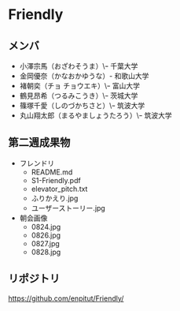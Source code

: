 # Friendly

## メンバ

* 小澤宗馬（おざわそうま）\ｰ 千葉大学
* 金岡優奈（かなおかゆうな）\- 和歌山大学
* 褚朝奕（チョ チョウエキ）\ｰ 富山大学
* 鶴見昂希（つるみこうき）\ｰ 茨城大学
* 篠塚千愛（しのづかちさと）\ｰ 筑波大学
* 丸山翔太郎（まるやましょうたろう）\ｰ 筑波大学

## 第二週成果物
* フレンドリ
    * README.md
    * S1-Friendly.pdf
    * elevator_pitch.txt
    * ふりかえり.jpg
    * ユーザーストーリー.jpg
* 朝会画像
    * 0824.jpg
    * 0826.jpg
    * 0827.jpg
    * 0828.jpg

## リポジトリ
https://github.com/enpitut/Friendly/